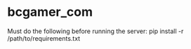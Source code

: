 bcgamer_com
====================

Must do the following before running the server:
pip install -r /path/to/requirements.txt

